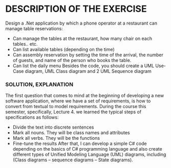 # DESCRIPTION OF THE EXERCISE
Design a .Net application by which a phone operator at a restaurant can manage table reservations: 
- Can manage the tables at the restaurant, how many chair on each tables.. etc. 
- Can list available tables (depending on the time) 
- Can assembly reservation by setting the time of the arrival, the number of guests, and
name of the person who books the table. 
- Can list the daily menu 
Besides the code, you should create a UML Use-Case diagram, UML Class diagram and 2 UML Sequence diagram
### SOLUTION, EXPLANATION
The first question that comes to mind at the beginning of developing a new software application, where we have a set of requirements, is how to convert from textual to model requirements. During the course this semester, specifically, Lecture 4. we learned the typical steps of specifications as follows: 
- Divide the text into discrete sentences
- Mark all nouns. They will be class names and attributes
- Mark all verbs. They will be the functions
- Fine-tune the results
After that, I can develop a simple C# code depending on the basics of C# programming language and also create different types of Unified Modeling Language (UML) diagrams, including (Class diagrams – sequence diagrams – State diagrams).
